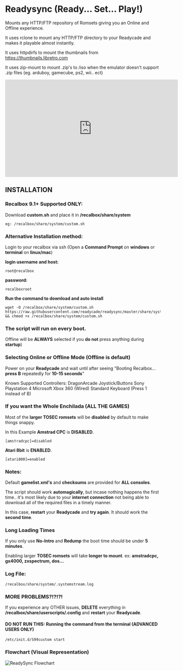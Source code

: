 

# Readysync (Ready... Set... Play!)

Mounts any HTTP/FTP repository of Romsets giving you an Online and Offline experience.

It uses rclone to mount any HTTP/FTP directory to your Readycade and makes it playable almost instantly.

It uses httpdirfs to mount the thumbnails from https://thumbnails.libretro.com

It uses zip-mount to mount .zip's to /iso when the emulator doesn't support .zip files (eg. arduboy, gamecube, ps2, wii.. ect)

<iframe width="560" height="315" src="https://www.youtube.com/embed/6dR_I5IsSRE" frameborder="0" allowfullscreen></iframe>

## INSTALLATION

### Recalbox 9.1+ Supported ONLY:

Download **custom.sh** and place it in **/recalbox/share/system**
```
eg: /recalbox/share/system/custom.sh
```

### Alternative Installation method:

Login to your recalbox via ssh (Open a **Command Prompt** on **windows** or **terminal** on **linux/mac**)

**login username and host:**
```
root@recalbox
```
**password:**
```
recalboxroot
```
**Run the command to download and auto install**
```
wget -O /recalbox/share/system/custom.sh https://raw.githubusercontent.com/readycade/readysync/master/share/system/custom.sh && chmod +x /recalbox/share/system/custom.sh
```

### The script will run on **every boot**.
Offline will be **ALWAYS** selected if you **do not** press anything during **startup**)

### Selecting Online or Offline Mode (**Offline** is default)
Power on your **Readycade** and wait until after seeing "Booting Recalbox... **press B** repeatedly for **10-15 seconds**"

Known Supported Controllers:
DragonArcade Joystick/Buttons
Sony Playstation 4
Microsoft Xbox 360 (Wired)
Standard Keyboard (Press 1 instead of B)

### If you want the Whole Enchilada (ALL THE GAMES)
Most of the **larger TOSEC romsets** will be **disabled** by default to make things snappy.

In this Example **Amstrad CPC** is **DISABLED**.
```
[amstradcpc]=disabled
```
**Atari 8bit** is **ENABLED**.
```
[atari800]=enabled
```

### Notes:
Default **gamelist.xml's** and **checksums** are provided for **ALL consoles**.

The script should work **automagically**, but incase nothing happens the first time.. it's most likely due to your **internet connection** not being able to download all of the required files in a timely manner.

In this case, **restart** your **Readycade** and **try again**. It should work the **second time**.

### Long Loading Times
If you only use **No-Intro** and **Redump** the boot time should be under **5 minutes**.

Enabling larger **TOSEC romsets** will take **longer to mount**. ex: **amstradcpc, gx4000, zxspectrum, dos...**

### Log File:
```
/recalbox/share/system/.systemstream.log
```

### MORE PROBLEMS?!?!?!
If you experience any OTHER issues, **DELETE** everything in **/recalbox/share/userscripts/.config** and **restart** your **Readycade**.

#### DO NOT RUN THIS: Running the command from the terminal (ADVANCED USERS ONLY)
```
/etc/init.d/S99custom start
```

### Flowchart (Visual Representation)
![ReadySync Flowchart](https://github.com/readycade/readysync/blob/master/ReadySync-FLOWCHART.png)

